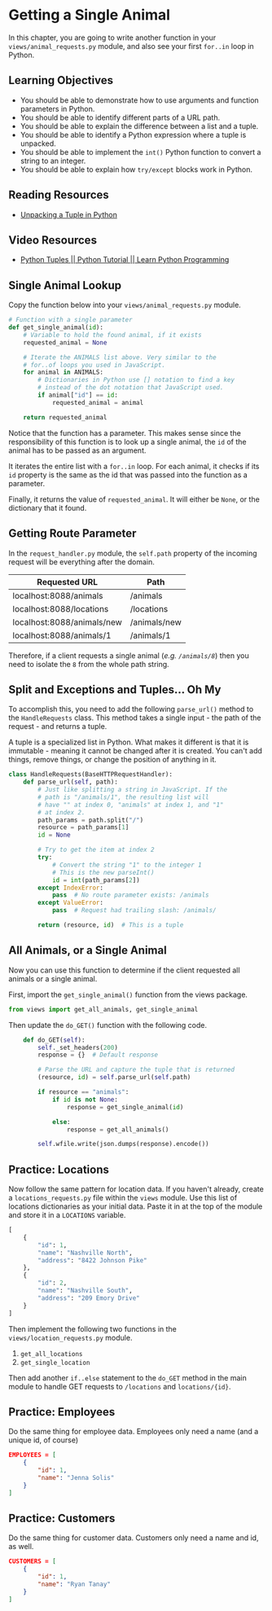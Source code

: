 # Getting a Single Animal

In this chapter, you are going to write another function in your `views/animal_requests.py` module, and also see your first `for..in` loop in Python.

## Learning Objectives

* You should be able to demonstrate how to use arguments and function parameters in Python.
* You should be able to identify different parts of a URL path.
* You should be able to explain the difference between a list and a tuple.
* You should be able to identify a Python expression where a tuple is unpacked.
* You should be able to implement the `int()` Python function to convert a string to an integer.
* You should be able to explain how `try/except` blocks work in Python.

## Reading Resources

* [Unpacking a Tuple in Python](https://www.geeksforgeeks.org/unpacking-a-tuple-in-python/)

## Video Resources

* [Python Tuples || Python Tutorial || Learn Python Programming](https://www.youtube.com/watch?v=NI26dqhs2Rk)

## Single Animal Lookup

Copy the function below into your `views/animal_requests.py` module.

```py
# Function with a single parameter
def get_single_animal(id):
    # Variable to hold the found animal, if it exists
    requested_animal = None

    # Iterate the ANIMALS list above. Very similar to the
    # for..of loops you used in JavaScript.
    for animal in ANIMALS:
        # Dictionaries in Python use [] notation to find a key
        # instead of the dot notation that JavaScript used.
        if animal["id"] == id:
            requested_animal = animal

    return requested_animal
```

Notice that the function has a parameter. This makes sense since the responsibility of this function is to look up a single animal, the `id` of the animal has to be passed as an argument.

It iterates the entire list with a `for..in` loop. For each animal, it checks if its `id` property is the same as the id that was passed into the function as a parameter.

Finally, it returns the value of `requested_animal`. It will either be `None`, or the dictionary that it found.

## Getting Route Parameter

In the `request_handler.py` module, the `self.path` property of the incoming request will be everything after the domain.

| Requested URL | Path |
|--|--|
| localhost:8088/animals | /animals  |
| localhost:8088/locations | /locations  |
| localhost:8088/animals/new | /animals/new  |
| localhost:8088/animals/1 | /animals/1  |

Therefore, if a client requests a single animal (_e.g. `/animals/8`_) then you need to isolate the `8` from the whole path string.

## Split and Exceptions and Tuples... Oh My

To accomplish this, you need to add the following `parse_url()` method to the `HandleRequests` class. This method takes a single input - the path of the request - and returns a tuple.

A tuple is a specialized list in Python. What makes it different is that it is immutable - meaning it cannot be changed after it is created. You can't add things, remove things, or change the position of anything in it.

```py
class HandleRequests(BaseHTTPRequestHandler):
    def parse_url(self, path):
        # Just like splitting a string in JavaScript. If the
        # path is "/animals/1", the resulting list will
        # have "" at index 0, "animals" at index 1, and "1"
        # at index 2.
        path_params = path.split("/")
        resource = path_params[1]
        id = None

        # Try to get the item at index 2
        try:
            # Convert the string "1" to the integer 1
            # This is the new parseInt()
            id = int(path_params[2])
        except IndexError:
            pass  # No route parameter exists: /animals
        except ValueError:
            pass  # Request had trailing slash: /animals/

        return (resource, id)  # This is a tuple
```

## All Animals, or a Single Animal

Now you can use this function to determine if the client requested all animals or a single animal.

First, import the `get_single_animal()` function from the views package.

```py
from views import get_all_animals, get_single_animal
```

Then update the `do_GET()` function with the following code.

```py
    def do_GET(self):
        self._set_headers(200)
        response = {}  # Default response

        # Parse the URL and capture the tuple that is returned
        (resource, id) = self.parse_url(self.path)

        if resource == "animals":
            if id is not None:
                response = get_single_animal(id)

            else:
                response = get_all_animals()

        self.wfile.write(json.dumps(response).encode())
```

## Practice: Locations

Now follow the same pattern for location data. If you haven't already, create a `locations_requests.py` file within the `views` module. Use this list of locations dictionaries as your initial data. Paste it in at the top of the module and store it in a `LOCATIONS` variable.

```py
[
    {
        "id": 1,
        "name": "Nashville North",
        "address": "8422 Johnson Pike"
    },
    {
        "id": 2,
        "name": "Nashville South",
        "address": "209 Emory Drive"
    }
]
```

Then implement the following two functions in the `views/location_requests.py` module.

1. `get_all_locations`
2. `get_single_location`

Then add another `if..else` statement to the `do_GET` method in the main module to handle GET requests to `/locations` and `locations/{id}`.

## Practice: Employees

Do the same thing for employee data. Employees only need a name (and a unique id, of course)

```json
EMPLOYEES = [
    {
        "id": 1,
        "name": "Jenna Solis"
    }
]
```

## Practice: Customers

Do the same thing for customer data. Customers only need a name and id, as well.

```json
CUSTOMERS = [
    {
        "id": 1,
        "name": "Ryan Tanay"
    }
]
```
